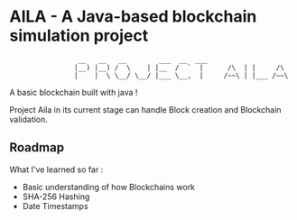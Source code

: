 # AILA - A Java-based blockchain simulation project

```
                 __   __   __        ___  __  ___                     
                |__) |__) /  \    | |__  /  `  |      /\  | |     /\  
                |    |  \ \__/ \__/ |___ \__,  |     /~~\ | |___ /~~\
```

A basic blockchain built with java !

Project Aila in its current stage can handle Block creation and Blockchain validation.

## Roadmap
What I've learned so far :

* Basic understanding of how Blockchains work
* SHA-256 Hashing
* Date Timestamps


